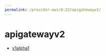 ```yaml
---
permalink: /provider-aws/0.22/apigatewayv2/
---
```


# apigatewayv2



* [v1alpha1](v1alpha1/index.md)